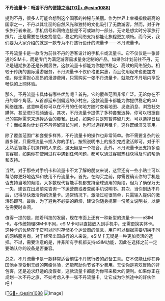**不丹流量卡：畅游不丹的便捷之选[[TG💪+ @esim1088](https://t.me/s/esim1088)]**

提到不丹，很多人可能会想到这个国家的神秘与美丽。作为世界上幸福指数最高的国家之一，不丹以其壮丽的自然风光和独特的文化吸引了无数游客。然而，对于许多旅行者来说，手机信号和网络连接是不可或缺的一部分。无论是想实时分享旅行照片，还是需要在线查找信息，稳定的网络支持都能让旅程更加顺畅。而今天，我们要为大家介绍的就是一款专为不丹旅行设计的流量卡——不丹流量卡。

不丹流量卡是一款专为前往不丹的游客设计的手机卡或流量卡。它不仅仅是一张普通的SIM卡，而是专门为满足游客需求量身定制的产品。如果你计划前往不丹，无论是短期旅游还是长期居住，这款流量卡都能为你提供稳定、高效的网络服务。相较于传统的国际漫游服务，不丹流量卡不仅价格更实惠，而且使用起来也更加方便。你无需担心高昂的漫游费用，只需购买一张不丹流量卡，就能在不丹境内享受畅快的上网体验。

那么，不丹流量卡具体有哪些优势呢？首先，它的覆盖范围非常广泛。无论你在不丹的哪个角落，从首都廷布到偏远的小村庄，这款流量卡都能为你提供稳定的4G网络连接。这意味着你可以在不丹的任何地方随时查看地图、发送消息、浏览社交媒体，甚至进行视频通话。其次，不丹流量卡提供了多种套餐选择，你可以根据自己的实际需求来选择适合的套餐。比如，如果你只是短暂停留几天，可以选择日租卡；而如果你计划在不丹停留较长时间，也可以选择月租卡，这样既经济又实用。

除了覆盖范围广和套餐多样外，不丹流量卡的操作也非常简单。你不需要复杂的设置步骤，只需将流量卡插入你的手机，按照说明书上的指引完成激活即可。对于不太熟悉智能手机操作的人来说，这无疑是一个福音。此外，不丹流量卡还支持多语言客服，如果你在使用过程中遇到任何问题，都可以通过客服热线获得及时的帮助和支持。

当然，对于那些对手机卡和流量卡不太了解的朋友来说，这里还有一些小贴士可以帮助你更好地选择和使用不丹流量卡。首先，在购买之前，你需要确认你的手机是否支持当地的频段。大多数现代智能手机都支持全球通用的频段，但为了确保万无一失，建议在出发前先咨询一下运营商或者查阅手机说明书。其次，当你到达不丹后，记得尽快激活你的流量卡。通常情况下，激活过程很简单，只需输入提供的激活码即可。最后，为了避免不必要的麻烦，建议你随身携带一份英文说明书，以便在需要时查阅。

值得一提的是，随着科技的发展，现在市面上还有一种新型的流量卡——eSIM卡。与传统物理SIM卡不同，eSIM卡可以直接嵌入到手机中，无需更换实体卡。这种卡的优势在于它可以同时存储多个运营商的信息，用户可以根据需要切换不同的网络服务商。对于经常出国旅行的人来说，eSIM卡无疑是一种更加灵活的选择。不过，需要注意的是，并非所有手机都支持eSIM功能，因此在选择之前一定要确认你的设备是否兼容。

总之，不丹流量卡是一款非常适合前往不丹旅行者的必备工具。它不仅能让你在异国他乡享受到无缝的网络体验，还能帮助你节省不少费用。无论你是喜欢冒险的背包客，还是追求舒适的度假者，这款流量卡都能为你带来极大的便利。如果你正在规划一次不丹之旅，不妨考虑入手一张不丹流量卡，让它成为你旅途中的好伙伴吧！

[[TG💪+ @esim1088](https://t.me/s/esim1088) ![Image](https://i.postimg.cc/4NQfJmqS/Snipaste-2025-05-13-00-14-12.png)]